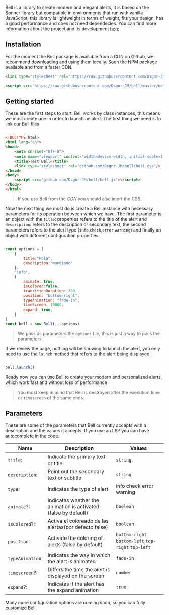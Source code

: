 Bell is a library to create modern and elegant alerts, it is based on the Sonner library but compatible in environments that run with vanilla JavaScript, this library is lightweight in terms of weight, fits your design, has a good performance and does not need dependecies. You can find more information about the project and its development [here](https://github.com/Dsgnr-JM/bell)

## Installation

For the moment the Bell package is available from a CDN on Github, we recommend downloading and using them locally. Soon the NPM package available and from a faster CDN.

```html
<link type="stylesheet" rel="https://raw.githubusercontent.com/Dsgnr-JM/bell/master/bell.css"/>

<script src="https://raw.githubusercontent.com/Dsgnr-JM/bell/master/bell.js"></script>
```

## Getting started

These are the first steps to start. Bell works by class instances, this means we must create one in order to launch an alert. The first thing we need is to link our Bell files.

```html

<!DOCTYPE html>
<html lang="en">
<head>
    <meta charset="UTF-8">
    <meta name="viewport" content="width=device-width, initial-scale=1.0">
    <title>Test Bell</title>
    <link type="stylesheet" rel="github.com/Dsgnr-JM/bell/bell.css"/>
</head>
<body>
    <script src="github.com/Dsgnr-JM/bell/bell.js"></script>
</body>
</html>

```

> If you use Bell from the *CDN* you should also imort the CSS.

Now the next thing we must do is create a Bell instance with necessary parameters for its operation between which we have. The first parameter is an object with the `title`: properties refers to the title of the alert and `description`: refers to the description or secondary text, the second parameters refers to the alert type (`info`,`check`,`error`,`warning`) and finally an object with different configuration properties.

```js

const options = [
    {
        title:"Hola",
        description:"mundindo"
    },
    "info",
    {
        animate: true,
        isColored:false,
        transitionDuration: 300,
        position: "bottom-right",
        typeAnimation: "fade-in",
        timeScreen: 10000,
        expand: true,
    }
]
const bell = new Bell(...options)


```

> We pass as parameters the `options` file, this is just a way to pass the parameters

If we review the page, nothing will be showing to launch the alert, you only need to use the `launch` method that refers to the alert being displayed.


```js

bell.launch()

```
Ready now you can use Bell to create your modern and personalized alerts, which work fast and without loss of performance

> You must keep in mind that Bell is destroyed after the execution time or `timescreen` of the same ends.

## Parameters

These are some of the parameters that Bell currently accepts with a description and the values it accepts. If you use an LSP you can have autocomplete in the code.

|Name|Description|Values|
|---|---|---|
|`title`:|Indicate the primary text or title|`string`|
|`description`:|Point out the secondary text or subtitle|`string`|
|`type`:|Indicates the type of alert | info check error warning |
|`animate`?:|Indicates whether the animation is activated (false by default)|`boolean`|
|`isColored`?:|Activa el coloreado de las alertas(por defecto false)|`boolean`|
|`position`:|Activate the coloring of alerts (false by default)|`bottom-right` `bottom-left` `top-right` `top-left`|
|`typeAnimation`:|Indicates the way in which the alert is animated|`fade-in`|
|`timescreen`?:|Differs the time the alert is displayed on the screen|`number`|
|`expand`?:|Indicates if the alert has the expand animation|`true`|

Many more configuration options are coming soon, so you can fully customize Bell.
